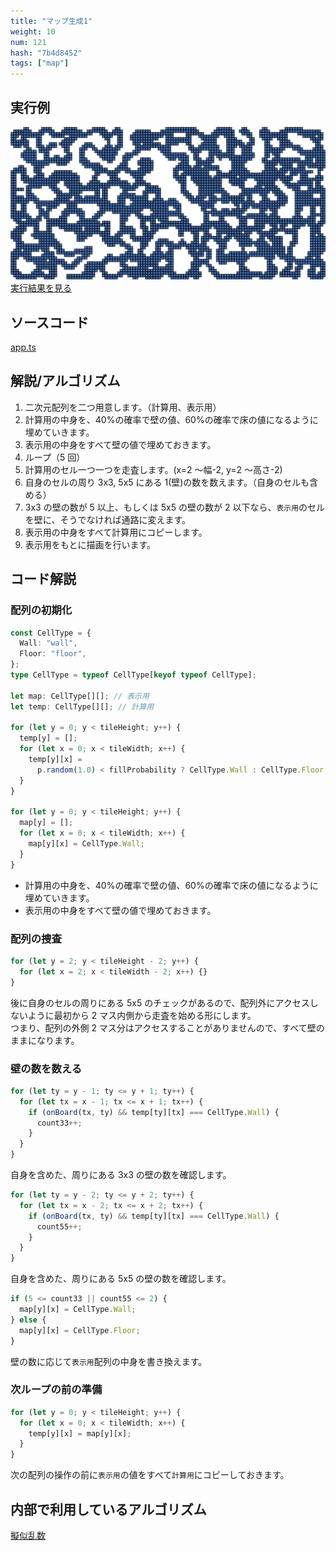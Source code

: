 ```yaml
---
title: "マップ生成1"
weight: 10
num: 121
hash: "7b4d8452"
tags: ["map"]
---
```


## 実行例

![](./static/images/7b4d8452/0.png)
[実行結果を見る](./static/play/7b4d8452/index.html)

## ソースコード

[app.ts](./static/code/7b4d8452/app.ts)

## 解説/アルゴリズム

1. 二次元配列を二つ用意します。（計算用、表示用）
1. 計算用の中身を、40%の確率で壁の値、60%の確率で床の値になるように埋めていきます。
1. 表示用の中身をすべて壁の値で埋めておきます。
1. ループ（5 回）
1. 計算用のセル一つ一つを走査します。(x=2 ～幅-2, y=2 ～高さ-2)
1. 自身のセルの周り 3x3, 5x5 にある 1(壁)の数を数えます。（自身のセルも含める）
1. 3x3 の壁の数が 5 以上、もしくは 5x5 の壁の数が 2 以下なら、`表示用`のセルを壁に、そうでなければ通路に変えます。
1. 表示用の中身をすべて計算用にコピーします。
1. 表示用をもとに描画を行います。

## コード解説

### 配列の初期化

```typescript
const CellType = {
  Wall: "wall",
  Floor: "floor",
};
type CellType = typeof CellType[keyof typeof CellType];

let map: CellType[][]; // 表示用
let temp: CellType[][]; // 計算用

for (let y = 0; y < tileHeight; y++) {
  temp[y] = [];
  for (let x = 0; x < tileWidth; x++) {
    temp[y][x] =
      p.random(1.0) < fillProbability ? CellType.Wall : CellType.Floor;
  }
}

for (let y = 0; y < tileHeight; y++) {
  map[y] = [];
  for (let x = 0; x < tileWidth; x++) {
    map[y][x] = CellType.Wall;
  }
}
```

- 計算用の中身を、40%の確率で壁の値、60%の確率で床の値になるように埋めていきます。
- 表示用の中身をすべて壁の値で埋めておきます。

### 配列の捜査

```typescript
for (let y = 2; y < tileHeight - 2; y++) {
  for (let x = 2; x < tileWidth - 2; x++) {}
}
```

後に自身のセルの周りにある 5x5 のチェックがあるので、配列外にアクセスしないように最初から 2 マス内側から走査を始める形にします。  
つまり、配列の外側 2 マス分はアクセスすることがありませんので、すべて壁のままになります。

### 壁の数を数える

```typescript
for (let ty = y - 1; ty <= y + 1; ty++) {
  for (let tx = x - 1; tx <= x + 1; tx++) {
    if (onBoard(tx, ty) && temp[ty][tx] === CellType.Wall) {
      count33++;
    }
  }
}
```

自身を含めた、周りにある 3x3 の壁の数を確認します。

```typescript
for (let ty = y - 2; ty <= y + 2; ty++) {
  for (let tx = x - 2; tx <= x + 2; tx++) {
    if (onBoard(tx, ty) && temp[ty][tx] === CellType.Wall) {
      count55++;
    }
  }
}
```

自身を含めた、周りにある 5x5 の壁の数を確認します。

```typescript
if (5 <= count33 || count55 <= 2) {
  map[y][x] = CellType.Wall;
} else {
  map[y][x] = CellType.Floor;
}
```

壁の数に応じて`表示用`配列の中身を書き換えます。

### 次ループの前の準備

```typescript
for (let y = 0; y < tileHeight; y++) {
  for (let x = 0; x < tileWidth; x++) {
    temp[y][x] = map[y][x];
  }
}
```

次の配列の操作の前に`表示用`の値をすべて`計算用`にコピーしておきます。

## 内部で利用しているアルゴリズム

[擬似乱数](/e14deb99)
